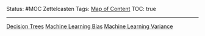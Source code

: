 Status: #MOC
Zettelcasten Tags: [Map of Content](Map%20of%20Content.md)
TOC: true

---

[Decision Trees](../slip-box/Decision%20Trees.md)
[Machine Learning Bias](../slip-box/Machine%20Learning%20Bias.md)
[Machine Learning Variance](../slip-box/Machine%20Learning%20Variance.md)
